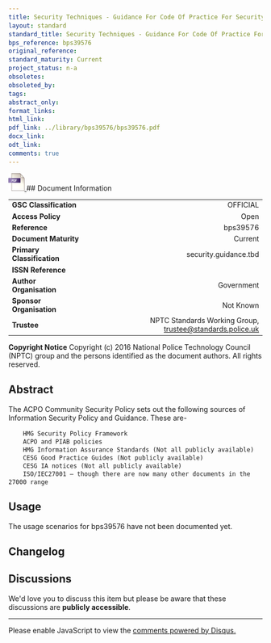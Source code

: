 ```yaml
---
title: Security Techniques - Guidance For Code Of Practice For Security Controls
layout: standard
standard_title: Security Techniques - Guidance For Code Of Practice For Security Controls
bps_reference: bps39576
original_reference: 
standard_maturity: Current
project_status: n-a
obsoletes: 
obsoleted_by: 
tags: 
abstract_only:
format_links:
html_link: 
pdf_link: ../library/bps39576/bps39576.pdf
docx_link: 
odt_link: 
comments: true
---
```



<a target="_blank" href="../library/bps39576/bps39576.pdf">
    <img src="../images/pdf@0.5x.png" alt="pdf link" title="pdf link" style="max-height:35px;">
</a>
## Document Information

|||
| :------- | ------: |
| **GSC Classification**     | OFFICIAL |
| **Access Policy**          | Open |
| **Reference**              | bps39576  |
| **Document Maturity**      | Current |
| **Primary Classification** | security.guidance.tbd |
| **ISSN Reference**         |  |
| **Author Organisation**    |Government|
| **Sponsor Organisation**   |Not Known|
| **Trustee**                | NPTC Standards Working Group, <a href="mailto:trustee@standards.police.uk?subject=bps39576 Security Techniques - Guidance For Code Of Practice For Security Controls">trustee@standards.police.uk |

**Copyright Notice**
Copyright (c) 2016 National Police Technology Council (NPTC) group and the persons identified as the document authors. All rights reserved.

## Abstract
The ACPO Community Security Policy sets out the following sources of Information Security Policy and Guidance. These are-
    
        HMG Security Policy Framework
        ACPO and PIAB policies
        HMG Information Assurance Standards (Not all publicly available)
        CESG Good Practice Guides (Not publicly available)
        CESG IA notices (Not all publicly available)
        ISO/IEC27001 – though there are now many other documents in the 27000 range
        
## Usage
The usage scenarios for bps39576 have not been documented yet.

## Changelog


## Discussions
We'd love you to discuss this item but please be aware that these discussions are **publicly accessible**.
<hr>
<div id="disqus_thread"></div>

<script>

/**
*  RECOMMENDED CONFIGURATION VARIABLES: EDIT AND UNCOMMENT THE SECTION BELOW TO INSERT DYNAMIC VALUES FROM YOUR PLATFORM OR CMS.
*  LEARN WHY DEFINING THESE VARIABLES IS IMPORTANT: https://disqus.com/admin/universalcode/#configuration-variables*/
/*
var disqus_config = function () {
this.page.url = PAGE_URL;  // Replace PAGE_URL with your page's canonical URL variable
this.page.identifier = PAGE_IDENTIFIER; // Replace PAGE_IDENTIFIER with your page's unique identifier variable
};
*/
(function() { // DON'T EDIT BELOW THIS LINE
var d = document, s = d.createElement('script');
s.src = 'https://nptcstandards.disqus.com/embed.js';
s.setAttribute('data-timestamp', +new Date());
(d.head || d.body).appendChild(s);
})();
</script>
<noscript>Please enable JavaScript to view the <a href="https://disqus.com/?ref_noscript">comments powered by Disqus.</a></noscript>


